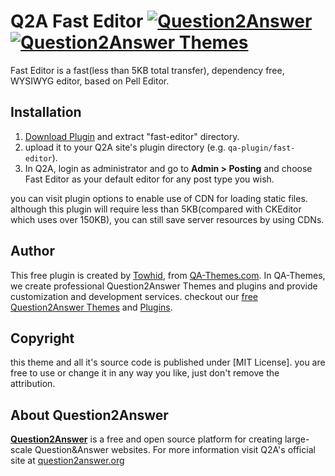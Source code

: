 # Q2A Fast Editor [![Question2Answer](http://qa-themes.com/files/q2a-logo.png)](http://www.question2answer.org/) [![Question2Answer Themes](http://qa-themes.com/files/qa-logo.jpg)](http://qa-themes.com/ "Question2Answer Themes & Plugins")
Fast Editor is a fast(less than 5KB total transfer), dependency free, WYSIWYG editor, based on Pell Editor.

## Installation

1. [Download Plugin](https://github.com/q2a-projects/Q2A-Fast-Editor/archive/master.zip "Download Zip File") and extract "fast-editor" directory.
2. upload it to your Q2A site's plugin directory (e.g. `qa-plugin/fast-editor`).
3. In Q2A, login as administrator and go to **Admin > Posting** and choose Fast Editor as your default editor for any post type you wish.

you can visit plugin options to enable use of CDN for loading static files. although this plugin will require less than 5KB(compared with CKEditor which uses over 150KB), you can still save server resources by using CDNs.
## Author

This free plugin is created by [Towhid](http://TheRational.ist "Freelance Developer"), from [QA-Themes.com](http://QA-Themes.com "Q2A Themes and Plugins"). In QA-Themes, we create professional Question2Answer Themes and plugins and provide customization and development services. checkout our [free Question2Answer Themes](http://qa-themes.com/themes "Q2A Themes") and [Plugins](http://qa-themes.com/plugins "Free Q2A Plugins").

## Copyright

this theme and all it's source code is published under [MIT License]. you are free to use or change it in any way you like, just don't remove the attribution.

## About Question2Answer

**[Question2Answer](http://qa-themes.com/question2answer "About Question2Answer Features")** is a free and open source platform for creating large-scale Question&Answer websites. For more information visit Q2A's official site at [question2answer.org](http://www.question2answer.org/)
